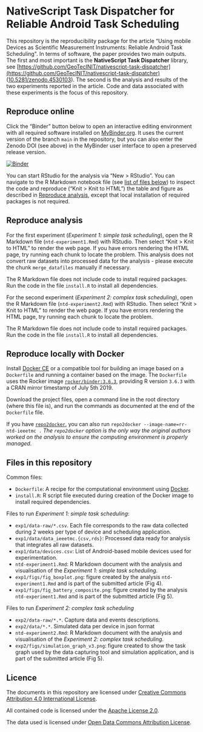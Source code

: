 # NativeScript Task Dispatcher for Reliable Android Task Scheduling


This repository is the reproducibility package for the article “Using mobile Devices as Scientific Measurement Instruments: Reliable Android Task Scheduling". In terms of software, the paper provides two main outputs. The first and most important is the **NativeScript Task Dispatcher** library, see [https://github.com/GeoTecINIT/nativescript-task-dispatcher](https://github.com/GeoTecINIT/nativescript-task-dispatcher) ([10.5281/zenodo.4530103](https://doi.org/10.5281/zenodo.4530103)). The second is the analysis and results of the two  experiments reported in the article. Code and data associated with these experiments is the focus of this repository.


<!--
[![Article DOI](https://img.shields.io/badge/PUBLISHER-https%3A%2F%2Fdoi.org%2FDOI-brightgreen.svg)](https://doi.org/)
[![Earth ArXiv Preprint
DOI](https://img.shields.io/badge/%F0%9F%8C%8D%F0%9F%8C%8F%F0%9F%8C%8E%20EarthArXiv-doi.org%2F10.31223%2FX5ZK5V-%23FF7F2A)](https://doi.org/10.31223/X5ZK5V)
[![Zenodo
DOI](https://zenodo.org/badge/DOI/10.5281/zenodo.4032875.svg)](https://doi.org/10.5281/zenodo.4032875)
-->

## Reproduce online

Click the “Binder” button below to open an interactive editing environment with all required software installed on
[MyBinder.org](https://mybinder.org/). It uses the current version of the branch `main` in the repository, but you can also enter the Zenodo DOI (see above) in the MyBinder user interface to open a preserved release version.

[![Binder](https://mybinder.org/badge_logo.svg)](https://mybinder.org/v2/gh/GeoTecINIT/nativescript-journalpaper/main?urlpath=rstudio)

You can start RStudio for the analysis via “New \> RStudio”. You can navigate to the R Markdown notebook file (see [list of files below](#files-in-this-repository)) to inspect the code and reproduce (“Knit \> Knit to HTML”) the table and figure as described in [Reproduce analysis](#reproduce-analysis), except that local installation of required packages is not required.

## Reproduce analysis

For the first experiment (*Experiment 1: simple task scheduling*), open the R Markdown file (`ntd-experiment1.Rmd`) with RStudio. Then select “Knit > Knit to HTML” to render the web page. If you have errors rendering the HTML page, try running each chunk to locate the problem. This analysis does not convert raw datasets into processed data for the analysis - please execute the chunk `merge_datafiles` manually if necessary.

The R Markdown file does not include code to install required packages. Run the code in the file `install.R` to install all dependencies.

For the second experiment (*Experiment 2: complex task scheduling*), open the R Markdown file (`ntd-experiment2.Rmd`) with RStudio. Then select “Knit > Knit to HTML” to render the web page. If you have errors rendering the HTML page, try running each chunk to locate the problem. 

The R Markdown file does not include code to install required packages. Run the code in the file `install.R` to install all dependencies.


## Reproduce locally with Docker

Install [Docker CE](https://www.docker.com/community-edition) or a compatible tool for building an image based on a `Dockerfile` and running a container based on the image. The `Dockerfile` uses the Rocker image [`rocker/binder:3.6.3`](https://hub.docker.com/r/rocker/binder), providing R version `3.6.3` with a CRAN mirror timestamp of July 5th 2019.

Download the project files, open a command line in the root directory (where this file is), and run the commands as documented at the end of the `Dockerfile` file.

If you have [`repo2docker`](https://repo2docker.readthedocs.io), you can also run `repo2docker --image-name=rr-ntd-ieeetmc .`  *The `repo2docker` option is the only way the original authors worked on the analysis to ensure the computing environment is properly managed.* 

## Files in this repository

Common files:

- `Dockerfile`: A recipe for the computational environment using [Docker](https://en.wikipedia.org/wiki/Docker_(software)).
- `install.R`: R script file executed during creation of the Docker image to install required dependencies.

Files to run *Experiment 1: simple task scheduling*:

- `exp1/data-raw/*.csv`. Each file corresponds to the raw data collected during 2 weeks per type of device and scheduling application.
- `exp1/data/data_ieeetmc.{csv,rds}`: Processed data ready for analysis that integrates all raw datasets.
- `exp1/data/devices.csv`: List of Android-based mobile devices used for experimentation.
- `ntd-experiment1.Rmd`: R Markdown document with the analysis and visualisation of the *Experiment 1: simple task scheduling*.
- `exp1/figs/fig_boxplot.png`: figure created by the analysis `ntd-experiment1.Rmd` and is part of the submitted article (Fig 4).
- `exp1/figs/fig_battery_composite.png`: figure created by the analysis `ntd-experiment1.Rmd` and is part of the submitted article (Fig 5).

Files to run *Experiment 2: complex task scheduling*

- `exp2/data-raw/*.*`. Capture data and events descriptions.
- `exp2/data/*.*`. Simulated data per device in json format
- `ntd-experiment2.Rmd`: R Markdown document with the analysis and visualisation of the *Experiment 2: complex task scheduling*.
- `exp2/figs/simulation_graph_v3.png`: figure created to show the task graph used by the data capturing tool and simulation application, and is part of the submitted article (Fig 5).


## Licence

The documents in this repository are licensed under [Creative Commons Attribution 4.0 International License](https://creativecommons.org/licenses/by/4.0/).

All contained code is licensed under the [Apache License 2.0](https://choosealicense.com/licenses/apache-2.0/).

The data used is licensed under [Open Data Commons Attribution License](https://opendatacommons.org/licenses/by/).